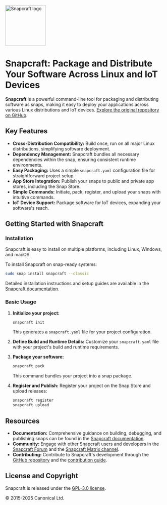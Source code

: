 <img src="https://dashboard.snapcraft.io/site_media/appmedia/2018/04/Snapcraft-logo-bird.png" alt="Snapcraft logo" style="height: 128px; display: block">

# Snapcraft: Package and Distribute Your Software Across Linux and IoT Devices

**Snapcraft** is a powerful command-line tool for packaging and distributing software as snaps, making it easy to deploy your applications across various Linux distributions and IoT devices. [Explore the original repository on GitHub](https://github.com/canonical/snapcraft).

## Key Features

*   **Cross-Distribution Compatibility:** Build once, run on all major Linux distributions, simplifying software deployment.
*   **Dependency Management:**  Snapcraft bundles all necessary dependencies within the snap, ensuring consistent runtime environments.
*   **Easy Packaging:** Uses a simple `snapcraft.yaml` configuration file for straightforward project setup.
*   **App Store Integration:** Publish your snaps to public and private app stores, including the Snap Store.
*   **Simple Commands:**  Initiate, pack, register, and upload your snaps with intuitive commands.
*   **IoT Device Support:**  Package software for IoT devices, expanding your software's reach.

## Getting Started with Snapcraft

### Installation

Snapcraft is easy to install on multiple platforms, including Linux, Windows, and macOS.

To install Snapcraft on snap-ready systems:

```bash
sudo snap install snapcraft --classic
```

Detailed installation instructions and setup guides are available in the [Snapcraft documentation](https://documentation.ubuntu.com/snapcraft/stable/how-to/setup/set-up-snapcraft).

### Basic Usage

1.  **Initialize your project:**
    ```bash
    snapcraft init
    ```
    This generates a `snapcraft.yaml` file for your project configuration.

2.  **Define Build and Runtime Details:** Customize your `snapcraft.yaml` file with your project's build and runtime requirements.

3.  **Package your software:**
    ```bash
    snapcraft pack
    ```
    This command bundles your project into a snap package.

4.  **Register and Publish:** Register your project on the Snap Store and upload releases:
    ```bash
    snapcraft register
    snapcraft upload
    ```

## Resources

*   **Documentation:** Comprehensive guidance on building, debugging, and publishing snaps can be found in the [Snapcraft documentation](https://documentation.ubuntu.com/snapcraft/stable).
*   **Community:** Engage with other Snapcraft users and developers in the [Snapcraft Forum](https://forum.snapcraft.io) and the [Snapcraft Matrix channel](https://matrix.to/#/#snapcraft:ubuntu.com).
*   **Contributing:** Contribute to Snapcraft's development through the [GitHub repository](https://github.com/canonical/snapcraft/issues) and the [contribution guide](CONTRIBUTING.md).

## License and Copyright

Snapcraft is released under the [GPL-3.0 license](LICENSE).

© 2015-2025 Canonical Ltd.